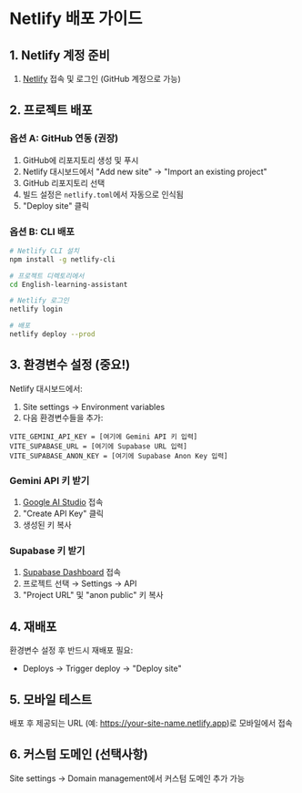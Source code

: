 # Netlify 배포 가이드

## 1. Netlify 계정 준비
1. [Netlify](https://netlify.com) 접속 및 로그인 (GitHub 계정으로 가능)

## 2. 프로젝트 배포

### 옵션 A: GitHub 연동 (권장)
1. GitHub에 리포지토리 생성 및 푸시
2. Netlify 대시보드에서 "Add new site" → "Import an existing project"
3. GitHub 리포지토리 선택
4. 빌드 설정은 `netlify.toml`에서 자동으로 인식됨
5. "Deploy site" 클릭

### 옵션 B: CLI 배포
```bash
# Netlify CLI 설치
npm install -g netlify-cli

# 프로젝트 디렉토리에서
cd English-learning-assistant

# Netlify 로그인
netlify login

# 배포
netlify deploy --prod
```

## 3. 환경변수 설정 (중요!)

Netlify 대시보드에서:
1. Site settings → Environment variables
2. 다음 환경변수들을 추가:

```
VITE_GEMINI_API_KEY = [여기에 Gemini API 키 입력]
VITE_SUPABASE_URL = [여기에 Supabase URL 입력]
VITE_SUPABASE_ANON_KEY = [여기에 Supabase Anon Key 입력]
```

### Gemini API 키 받기
1. [Google AI Studio](https://aistudio.google.com/app/apikey) 접속
2. "Create API Key" 클릭
3. 생성된 키 복사

### Supabase 키 받기
1. [Supabase Dashboard](https://supabase.com/dashboard) 접속
2. 프로젝트 선택 → Settings → API
3. "Project URL" 및 "anon public" 키 복사

## 4. 재배포
환경변수 설정 후 반드시 재배포 필요:
- Deploys → Trigger deploy → "Deploy site"

## 5. 모바일 테스트
배포 후 제공되는 URL (예: https://your-site-name.netlify.app)로 모바일에서 접속

## 6. 커스텀 도메인 (선택사항)
Site settings → Domain management에서 커스텀 도메인 추가 가능


